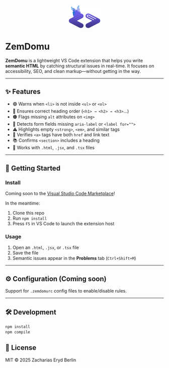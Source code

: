 <p align="center">
  <img src="images/icon.png" width="100" alt="ZemDomu logo" />
</p>

# ZemDomu

**ZemDomu** is a lightweight VS Code extension that helps you write **semantic HTML** by catching structural issues in real-time. It focuses on accessibility, SEO, and clean markup—without getting in the way.

---

## ✨ Features

- 🟢 Warns when `<li>` is not inside `<ul>` or `<ol>`
- 🔵 Ensures correct heading order (`<h1> → <h2> → <h3>`…)
- 🟠 Flags missing `alt` attributes on `<img>`
- 🔴 Detects form fields missing `aria-label` or `<label for="">`
- ⚠️ Highlights empty `<strong>`, `<em>`, and similar tags
- 📛 Verifies `<a>` tags have both `href` and link text
- 📚 Confirms `<section>` includes a heading
- 🧩 Works with `.html`, `.jsx`, and `.tsx` files

---

## 🚀 Getting Started

### Install

Coming soon to the [Visual Studio Code Marketplace](https://marketplace.visualstudio.com/)!

In the meantime:

1. Clone this repo
2. Run `npm install`
3. Press `F5` in VS Code to launch the extension host

### Usage

1. Open an `.html`, `.jsx`, or `.tsx` file
2. Save the file
3. Semantic issues appear in the **Problems** tab (`Ctrl+Shift+M`)

---

## ⚙️ Configuration (Coming soon)

Support for `.zemdomurc` config files to enable/disable rules.

---

## 🛠 Development

```bash
npm install
npm compile
```

## 📄 License

MIT © 2025 Zacharias Eryd Berlin
